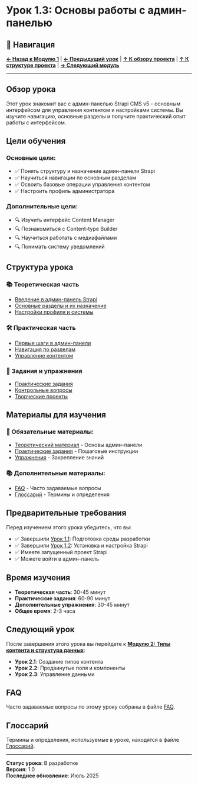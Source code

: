 # Урок 1.3: Основы работы с админ-панелью

## 🧭 Навигация

**[← Назад к Модулю 1](../README.md)** | **[← Предыдущий урок](../lesson-01-2/README.md)** | **[↑ К обзору проекта](../../../README.md)** | **[↑ К структуре проекта](../../../../structure.md)** | **[→ Следующий модуль](../module-02/README.md)**

---

## Обзор урока

Этот урок знакомит вас с админ-панелью Strapi CMS v5 - основным интерфейсом для управления контентом и настройками системы. Вы изучите навигацию, основные разделы и получите практический опыт работы с интерфейсом.

## Цели обучения

### Основные цели:
- ✅ Понять структуру и назначение админ-панели Strapi
- ✅ Научиться навигации по основным разделам
- ✅ Освоить базовые операции управления контентом
- ✅ Настроить профиль администратора

### Дополнительные цели:
- 🔍 Изучить интерфейс Content Manager
- 🔍 Познакомиться с Content-type Builder
- 🔍 Научиться работать с медиафайлами
- 🔍 Понимать систему уведомлений

## Структура урока

### 📚 Теоретическая часть
- [Введение в админ-панель Strapi](theory.md)
- [Основные разделы и их назначение](theory.md)
- [Настройки профиля и системы](theory.md)

### 🛠️ Практическая часть
- [Первые шаги в админ-панели](practice.md)
- [Навигация по разделам](practice.md)
- [Управление контентом](practice.md)

### 📝 Задания и упражнения
- [Практические задания](exercises.md)
- [Контрольные вопросы](exercises.md)
- [Творческие проекты](exercises.md)

## Материалы для изучения

### 📖 Обязательные материалы:
- [Теоретический материал](theory.md) - Основы админ-панели
- [Практические задания](practice.md) - Пошаговые инструкции
- [Упражнения](exercises.md) - Закрепление знаний

### 📚 Дополнительные материалы:
- [FAQ](faq.md) - Часто задаваемые вопросы
- [Глоссарий](glossary.md) - Термины и определения

## Предварительные требования

Перед изучением этого урока убедитесь, что вы:
- ✅ Завершили [Урок 1.1](../lesson-01-1/README.md): Подготовка среды разработки
- ✅ Завершили [Урок 1.2](../lesson-01-2/README.md): Установка и настройка Strapi
- ✅ Имеете запущенный проект Strapi
- ✅ Можете войти в админ-панель

## Время изучения

- **Теоретическая часть**: 30-45 минут
- **Практические задания**: 60-90 минут
- **Дополнительные упражнения**: 30-45 минут
- **Общее время**: 2-3 часа

## Следующий урок

После завершения этого урока вы перейдете к **[Модулю 2: Типы контента и структура данных](../module-02/README.md)**:
- **Урок 2.1**: Создание типов контента
- **Урок 2.2**: Продвинутые поля и компоненты  
- **Урок 2.3**: Управление данными

## FAQ

Часто задаваемые вопросы по этому уроку собраны в файле [FAQ](faq.md).

## Глоссарий

Термины и определения, используемые в уроке, находятся в файле [Глоссарий](glossary.md).

---

**Статус урока**: В разработке  
**Версия**: 1.0  
**Последнее обновление**: Июль 2025 